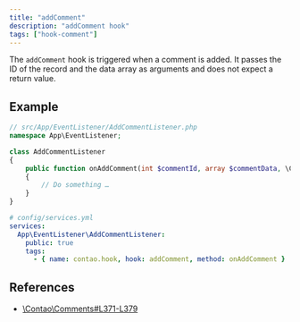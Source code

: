 ```yaml
---
title: "addComment"
description: "addComment hook"
tags: ["hook-comment"]
---
```


The `addComment` hook is triggered when a comment is added. It passes the ID of 
the record and the data array as arguments and does not expect a return value.

## Example

```php
// src/App/EventListener/AddCommentListener.php
namespace App\EventListener;

class AddCommentListener
{
    public function onAddComment(int $commentId, array $commentData, \Contao\Comments $comments): void
    {
        // Do something …
    }
}
```

```yml
# config/services.yml
services:
  App\EventListener\AddCommentListener:
    public: true
    tags:
      - { name: contao.hook, hook: addComment, method: onAddComment }
```

## References

* [\Contao\Comments#L371-L379](https://github.com/contao/contao/blob/4.7.6/comments-bundle/src/Resources/contao/classes/Comments.php#L371-L379)
